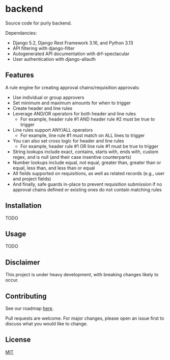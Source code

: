 # backend

Source code for purly backend.

Dependancies:

- Django 5.2, Django Rest Framework 3.16, and Python 3.13
- API filtering with django-filter
- Autogenerated API documentation with drf-spectacular
- User authentication with django-allauth


## Features

A rule engine for creating approval chains/requisition approvals:

- Use individual or group approvers
- Set minimum and maximum amounts for when to trigger
- Create header and line rules
- Leverage AND/OR operators for both header and line rules
    - For example, header rule #1 AND header rule #2 must be true to trigger
- Line rules support ANY/ALL operators
    - For example, line rule #1 must match on ALL lines to trigger
- You can also set cross logic for header and line rules
    - For example, header rule #1 OR line rule #1 must be true to trigger
- String lookups include exact, contains, starts with, ends with, custom regex, and is null (and their case insentive counterparts)
- Number lookups include equal, not equal, greater than, greater than or equal, less than, and less than or equal
- All fields supported on requisitions, as well as related records (e.g., user and project fields)
- And finally, safe guards in-place to prevent requisition submission if no approval chains defined or existing ones do not contain matching rules

## Installation

TODO

## Usage

TODO

## Disclaimer

This project is under heavy development, with breaking changes likely to occur.

## Contributing

See our roadmap [here](https://github.com/orgs/getpurly/projects/3).

Pull requests are welcome. For major changes, please open an issue first to discuss what you would like to change.

## License

[MIT](https://github.com/getpurly/backend/blob/main/LICENSE)
